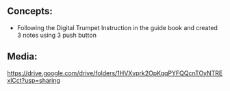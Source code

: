 ## Concepts:
- Following the Digital Trumpet Instruction in the guide book and created 3 notes using 3 push button 

## Media: 
https://drive.google.com/drive/folders/1HVXvprk2OpKqqPYFQQcnTOyNTRExlCct?usp=sharing


 

